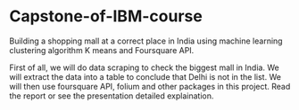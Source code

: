 # Capstone-of-IBM-course
Building a shopping mall at a correct place in India using machine learning clustering algorithm K means and Foursquare API.

First of all, we will do data scraping to check the biggest mall in India. We will extract the data into a table to conclude that 
Delhi is not in the list. We will then use foursquare API, folium and other packages in this project. Read the report or see 
the presentation detailed explaination.
